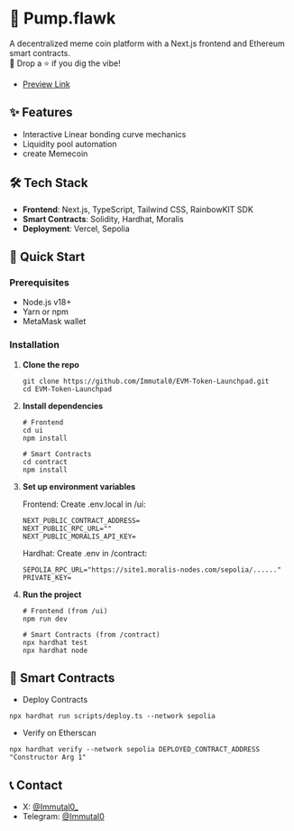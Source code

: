 # 🚀 Pump.flawk 

A decentralized meme coin platform with a Next.js frontend and Ethereum smart contracts.  
🌟 Drop a ⭐️ if you dig the vibe!

- [Preview Link](https://pumpflawk.vercel.app/)

## ✨ Features  
- Interactive Linear bonding curve mechanics  
- Liquidity pool automation
- create Memecoin

## 🛠️ Tech Stack  
- **Frontend**: Next.js, TypeScript, Tailwind CSS, RainbowKIT SDK
- **Smart Contracts**: Solidity, Hardhat, Moralis
- **Deployment**: Vercel, Sepolia  

## 🚀 Quick Start  

### Prerequisites  
- Node.js v18+  
- Yarn or npm  
- MetaMask wallet  

### Installation  

1. **Clone the repo**  
   ```
   git clone https://github.com/Immutal0/EVM-Token-Launchpad.git
   cd EVM-Token-Launchpad
   ```
   
2. **Install dependencies** 
   ```
   # Frontend
   cd ui
   npm install

   # Smart Contracts
   cd contract
   npm install
   ```

3. **Set up environment variables** 

   Frontend: Create .env.local in /ui:
   ```
   NEXT_PUBLIC_CONTRACT_ADDRESS=
   NEXT_PUBLIC_RPC_URL=""
   NEXT_PUBLIC_MORALIS_API_KEY=
   ```

   Hardhat: Create .env in /contract:
   ```
   SEPOLIA_RPC_URL="https://site1.moralis-nodes.com/sepolia/......"
   PRIVATE_KEY=
   ```

4. **Run the project** 
   ```
   # Frontend (from /ui)
   npm run dev

   # Smart Contracts (from /contract)
   npx hardhat test
   npx hardhat node
   ```

## 📜 Smart Contracts
   - Deploy Contracts
   ```
   npx hardhat run scripts/deploy.ts --network sepolia
   ```
   - Verify on Etherscan
   ```
   npx hardhat verify --network sepolia DEPLOYED_CONTRACT_ADDRESS "Constructor Arg 1"
   ```

## 📞 Contact
   - X: [@Immutal0_](https://x.com/Immutal0_)
   - Telegram: [@Immutal0](https://t.me/Immutal0)
